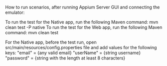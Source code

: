 How to run scenarios, after running Appium Server GUI and connecting the emulator:

To run the test for the Native app, run the following Maven command: mvn clean test -P native
To run the test for the Web app, run the following Maven command: mvn clean test

For the Native app, before the test run, open src/main/resources/config.properties file and add values for the following keys:
"email" = {any valid email}
"userName" = {string username}
"password" = {string with the length at least 8 characters}